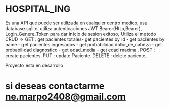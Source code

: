 # HOSPITAL_ING
Es una API que puede ser utilizada en cualquier centro medico, usa database.sqlite, utiliza autenticaciones JWT Bearer(Http,Bearer), Login_Genere_Token para dar inicio de sesion exitoso, Utiliza el metodo CRUD => GET : get pacientes totales- get pacientes by id - get pacientes by name - get pacientes ingresados - get probabilidad dolor_de_cabeza - get probabilidad diagnostico - get edad_media - get edad maxima . POST : create pacientes. PUT : update Paciente. DELETE : delete paciente. 

Proyecto esta en desarrollo
# si deseas contactarme ne.marpo2408@gmail.com
